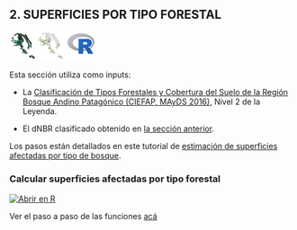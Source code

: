 
## **2. SUPERFICIES POR TIPO FORESTAL**

<img src="https://github.com/romina-gonzalez-musso/Severidad_incendios/blob/main/_images/4_R_severidad_tipo_ftal.png" width="30%" />

Esta sección utiliza como inputs:

- La [Clasificación de Tipos Forestales y Cobertura del Suelo de la
  Región Bosque Andino Patagónico (CIEFAP, MAyDS
  2016)](https://www.argentina.gob.ar/sites/default/files/informe_final_ccs_bap_20160712.pdf),
  Nivel 2 de la Leyenda.

- El dNBR clasificado obtenido en [la sección
  anterior](https://github.com/romina-gonzalez-musso/Severidad_incendios/blob/main/_mds/2_R_perimetro_superficies.md).

Los pasos están detallados en este tutorial de [estimación de
superficies afectadas por tipo de
bosque](https://github.com/romina-gonzalez-musso/Severidad_Incendio-Steffen-Martin22/blob/master/_mds/3_Tipos_ftales.md).

### **Calcular superficies afectadas por tipo forestal**

[![Abrir en
R](https://img.shields.io/badge/Abrir_en-R-276DC3?logo=R&logoColor=white)](https://github.com/romina-gonzalez-musso/Severidad_incendios/blob/main/Py_R/GEE_dNBR_4_sups_tipo_forestal.R)

Ver el paso a paso de las funciones
[acá](https://github.com/romina-gonzalez-musso/Severidad_Incendio-Steffen-Martin22/blob/master/_r_functions/USGSxTipoFtal_funciones.R)
